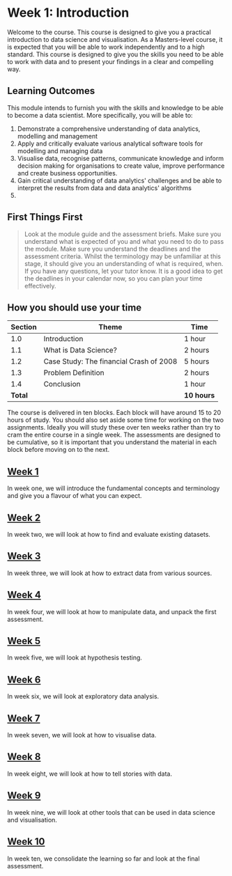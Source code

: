 # Week 1: Introduction

Welcome to the course. This course is designed to give you a practical
introduction to data science and visualisation. As a Masters-level course, it is
expected that you will be able to work independently and to a high standard.
This course is designed to give you the skills you need to be able to work with
data and to present your findings in a clear and compelling way.

## Learning Outcomes

This module intends to furnish you with the skills and knowledge to be able to
become a data scientist. More specifically, you will be able to:

1. Demonstrate a comprehensive understanding of data analytics, modelling and
   management
2. Apply and critically evaluate various analytical software tools for modelling
   and managing data
3. Visualise data, recognise patterns, communicate knowledge and inform decision
   making for organisations to create value, improve performance and create
   business opportunities.
4. Gain critical understanding of data analytics' challenges and be able to
   interpret the results from data and data analytics' algorithms
5.

## First Things First

> Look at the module guide and the assessment briefs. Make sure you understand
> what is expected of you and what you need to do to pass the module. Make sure
> you understand the deadlines and the assessment criteria. Whilst the
> terminology may be unfamiliar at this stage, it should give you an
> understanding of what is required, when. If you have any questions, let your
> tutor know. It is a good idea to get the deadlines in your calendar now, so
> you can plan your time effectively.

## How you should use your time

| Section   | Theme                                   | Time         |
| --------- | --------------------------------------- | ------------ |
| 1.0       | Introduction                            | 1 hour       |
| 1.1       | What is Data Science?                   | 2 hours      |
| 1.2       | Case Study: The financial Crash of 2008 | 5 hours      |
| 1.3       | Problem Definition                      | 2 hours      |
| 1.4       | Conclusion                              | 1 hour       |
| **Total** |                                         | **10 hours** |

The course is delivered in ten blocks. Each block will have around 15 to 20
hours of study. You should also set aside some time for working on the two
assignments. Ideally you will study these over ten weeks rather than try to cram
the entire course in a single week. The assessments are designed to be
cumulative, so it is important that you understand the material in each block
before moving on to the next.

## [Week 1](1.1.md)

In week one, we will introduce the fundamental concepts and terminology and give
you a flavour of what you can expect.

## [Week 2](../02/2.0.md)

In week two, we will look at how to find and evaluate existing datasets.

## [Week 3](../03/3.0.md)

In week three, we will look at how to extract data from various sources.

## [Week 4](../04/4.0.md)

In week four, we will look at how to manipulate data, and unpack the first
assessment.

## [Week 5](../05/5.0.md)

In week five, we will look at hypothesis testing.

## [Week 6](../06/6.0.md)

In week six, we will look at exploratory data analysis.

## [Week 7](../07/7.0.md)

In week seven, we will look at how to visualise data.

## [Week 8](../08/8.0.md)

In week eight, we will look at how to tell stories with data.

## [Week 9](../09/9.0.md)

In week nine, we will look at other tools that can be used in data science and
visualisation.

## [Week 10](../10/10.0.md)

In week ten, we consolidate the learning so far and look at the final
assessment.
